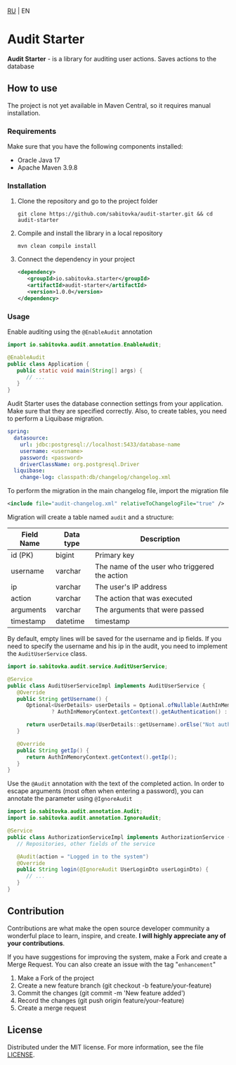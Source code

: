 <a href="README-RU.md">RU</a> | <a>EN</a>

# Audit Starter

**Audit Starter** - is a library for auditing user actions. Saves actions to the database

## How to use
The project is not yet available in Maven Central, so it requires manual installation.

### Requirements
Make sure that you have the following components installed:
- Oracle Java 17
- Apache Maven 3.9.8

### Installation

1. Clone the repository and go to the project folder
   ```shell
   git clone https://github.com/sabitovka/audit-starter.git && cd audit-starter
   ```
2. Compile and install the library in a local repository
   ```shell
   mvn clean compile install
   ```
3. Connect the dependency in your project
   ```xml
   <dependency>
      <groupId>io.sabitovka.starter</groupId>
      <artifactId>audit-starter</artifactId>
      <version>1.0.0</version>
   </dependency>
   ```

### Usage
Enable auditing using the `@EnableAudit` annotation

```java
import io.sabitovka.audit.annotation.EnableAudit;

@EnableAudit
public class Application {
   public static void main(String[] args) {
      // ...
   }
}
```

Audit Starter uses the database connection settings from your application. Make sure that they are specified correctly.
Also, to create tables, you need to perform a Liquibase migration.
```yaml
spring:
  datasource:
    url: jdbc:postgresql://localhost:5433/database-name
    username: <username>
    password: <password>
    driverClassName: org.postgresql.Driver
  liquibase:
    change-log: classpath:db/changelog/changelog.xml
```

To perform the migration in the main changelog file, import the migration file
```xml
<include file="audit-changelog.xml" relativeToChangelogFile="true" />
```

Migration will create a table named `audit` and a structure:

| Field Name  | Data type | Description                                   |
|-------------|-----------|-----------------------------------------------|
| id (PK)     | bigint    | Primary key                                   |
| username    | varchar   | The name of the user who triggered the action |
| ip          | varchar   | The user's IP address                         |
| action      | varchar   | The action that was executed                  |
| arguments   | varchar   | The arguments that were passed                |
| timestamp   | datetime  | timestamp                                     |

By default, empty lines will be saved for the username and ip fields. If you need to specify the username and his ip in the audit,
you need to implement the `AuditUserService` class.
```java
import io.sabitovka.audit.service.AuditUserService;

@Service
public class AuditUserServiceImpl implements AuditUserService {
   @Override
   public String getUsername() {
      Optional<UserDetails> userDetails = Optional.ofNullable(AuthInMemoryContext.getContext().isLoggedIn()
              ? AuthInMemoryContext.getContext().getAuthentication() : null);

      return userDetails.map(UserDetails::getUsername).orElse("Not authorized");
   }

   @Override
   public String getIp() {
      return AuthInMemoryContext.getContext().getIp();
   }
}
```

Use the `@Audit` annotation with the text of the completed action. In order to escape arguments (most often when entering a password),
you can annotate the parameter using `@IgnoreAudit`

```java
import io.sabitovka.audit.annotation.Audit;
import io.sabitovka.audit.annotation.IgnoreAudit;

@Service
public class AuthorizationServiceImpl implements AuthorizationService {
   // Repositories, other fields of the service

   @Audit(action = "Logged in to the system")
   @Override
   public String login(@IgnoreAudit UserLoginDto userLoginDto) {
      // ...
   }
}
```

## Contribution
Contributions are what make the open source developer community a wonderful place to learn,
inspire, and create. **I will highly appreciate any of your contributions**.

If you have suggestions for improving the system, make a Fork and create a Merge Request. You can also create an issue with the tag "`enhancement`"

1. Make a Fork of the project
2. Create a new feature branch (git checkout -b feature/your-feature)
3. Commit the changes (git commit -m 'New feature added')
4. Record the changes (git push origin feature/your-feature)
5. Create a merge request

## License
Distributed under the MIT license. For more information, see the file [LICENSE](LICENSE).

